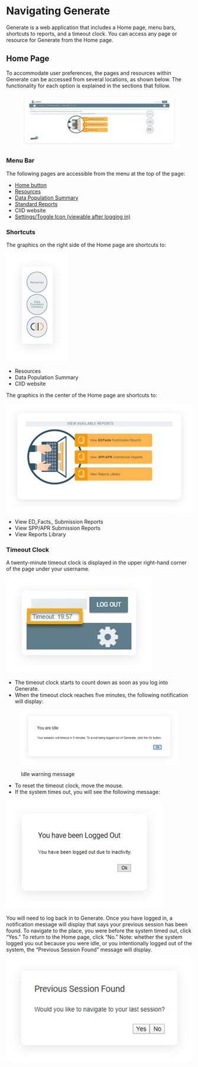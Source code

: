 # Navigating Generate

Generate is a web application that includes a Home page, menu bars, shortcuts to reports, and a timeout clock. You can access any page or resource for Generate from the Home page.

## Home Page <a href="#home_page" id="home_page"></a>

To accommodate user preferences, the pages and resources within Generate can be accessed from several locations, as shown below. The functionality for each option is explained in the sections that follow.

<figure><img src="../../.gitbook/assets/image (195).png" alt=""><figcaption></figcaption></figure>

### Menu Bar <a href="#menu_bar" id="menu_bar"></a>

The following pages are accessible from the menu at the top of the page:

* [Home button](navigating-generate.md#home\_page)
* [Resources](../resources.md)
* [Data Population Summary](../data-population-summary/)
* [Standard Reports](../standard-reports/)
* CIID website
* [Settings/Toggle Icon (viewable after logging in)](../settings/)

### Shortcuts <a href="#shortcuts" id="shortcuts"></a>

The graphics on the right side of the Home page are shortcuts to:

![Shortcut buttons for Resources, Data Population Summary, and the CIID website.](<../../.gitbook/assets/image (186).png>)

* Resources
* Data Population Summary
* CIID website

The graphics in the center of the Home page are shortcuts to:

![](<../../.gitbook/assets/image (162).png>)

* View ED_Facts_ Submission Reports
* View SPP/APR Submission Reports
* View Reports Library

### **Timeout Clock**

A twenty-minute timeout clock is displayed in the upper right-hand corner of the page under your username.

![](<../../.gitbook/assets/image (188).png>)

* The timeout clock starts to count down as soon as you log into Generate.
* When the timeout clock reaches five minutes, the following notification will display:

<figure><img src="../../.gitbook/assets/image (41).png" alt="Idle warning message that reads, You are Idle. Your session will timeout in 5 minutes. To avoid being logged out of Generate, click the Ok button."><figcaption><p>Idle warning message</p></figcaption></figure>

* To reset the timeout clock, move the mouse.
* If the system times out, you will see the following message:

![System time out message that reads, "You have been Logged Out. You have been logged out due to inactivity."](<../../.gitbook/assets/image (154).png>)



You will need to log back in to Generate. Once you have logged in, a notification message will display that says your previous session has been found. To navigate to the place, you were before the system timed out, click “Yes.” To return to the Home page, click “No.” Note: whether the system logged you out because you were idle, or you intentionally logged out of the system, the “Previous Session Found” message will display.

![](<../../.gitbook/assets/image (178).png>)

###
